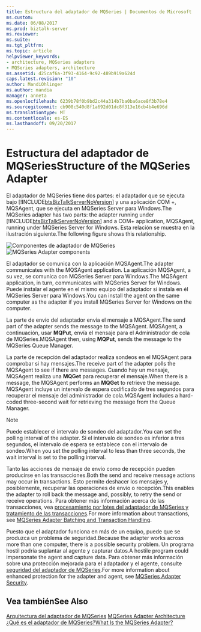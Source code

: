 ```yaml
---
title: Estructura del adaptador de MQSeries | Documentos de Microsoft
ms.custom: 
ms.date: 06/08/2017
ms.prod: biztalk-server
ms.reviewer: 
ms.suite: 
ms.tgt_pltfrm: 
ms.topic: article
helpviewer_keywords:
- architecture, MQSeries adapters
- MQSeries adapters, architecture
ms.assetid: d25caf6a-3f93-4164-9c92-489b919a624d
caps.latest.revision: "10"
author: MandiOhlinger
ms.author: mandia
manager: anneta
ms.openlocfilehash: 6239b78f0b9bd2c44a314b7ba0ba6ace8f3b78e4
ms.sourcegitcommit: cb908c540d8f1a692d01dc8f313e16cb4b4e696d
ms.translationtype: MT
ms.contentlocale: es-ES
ms.lasthandoff: 09/20/2017
---
```

# <a name="structure-of-the-mqseries-adapter"></a><span data-ttu-id="37b80-102">Estructura del adaptador de MQSeries</span><span class="sxs-lookup"><span data-stu-id="37b80-102">Structure of the MQSeries Adapter</span></span>
<span data-ttu-id="37b80-103">El adaptador de MQSeries tiene dos partes: el adaptador que se ejecuta bajo [!INCLUDE[btsBizTalkServerNoVersion](../includes/btsbiztalkservernoversion-md.md)] y una aplicación COM +, MQSAgent, que se ejecuta en MQSeries Server para Windows.</span><span class="sxs-lookup"><span data-stu-id="37b80-103">The MQSeries adapter has two parts: the adapter running under [!INCLUDE[btsBizTalkServerNoVersion](../includes/btsbiztalkservernoversion-md.md)] and a COM+ application, MQSAgent, running under MQSeries Server for Windows.</span></span> <span data-ttu-id="37b80-104">Esta relación se muestra en la ilustración siguiente.</span><span class="sxs-lookup"><span data-stu-id="37b80-104">The following figure shows this relationship.</span></span>  
  
 <span data-ttu-id="37b80-105">![Componentes de adaptador de MQSeries](../core/media/bts-dev-mqoverallstructure.gif "BTS_Dev_MQOverallStructure")</span><span class="sxs-lookup"><span data-stu-id="37b80-105">![MQSeries Adapter components](../core/media/bts-dev-mqoverallstructure.gif "BTS_Dev_MQOverallStructure")</span></span>  
  
 <span data-ttu-id="37b80-106">El adaptador se comunica con la aplicación MQSAgent.</span><span class="sxs-lookup"><span data-stu-id="37b80-106">The adapter communicates with the MQSAgent application.</span></span> <span data-ttu-id="37b80-107">La aplicación MQSAgent, a su vez, se comunica con MQSeries Server para Windows.</span><span class="sxs-lookup"><span data-stu-id="37b80-107">The MQSAgent application, in turn, communicates with MQSeries Server for Windows.</span></span> <span data-ttu-id="37b80-108">Puede instalar el agente en el mismo equipo del adaptador si instala en él MQSeries Server para Windows.</span><span class="sxs-lookup"><span data-stu-id="37b80-108">You can install the agent on the same computer as the adapter if you install MQSeries Server for Windows on the computer.</span></span>  
  
 <span data-ttu-id="37b80-109">La parte de envío del adaptador envía el mensaje a MQSAgent.</span><span class="sxs-lookup"><span data-stu-id="37b80-109">The send part of the adapter sends the message to the MQSAgent.</span></span> <span data-ttu-id="37b80-110">MQSAgent, a continuación, usar **MQPut**, envía el mensaje para el Administrador de cola de MQSeries.</span><span class="sxs-lookup"><span data-stu-id="37b80-110">MQSAgent then, using **MQPut**, sends the message to the MQSeries Queue Manager.</span></span>  
  
 <span data-ttu-id="37b80-111">La parte de recepción del adaptador realiza sondeos en el MQSAgent para comprobar si hay mensajes.</span><span class="sxs-lookup"><span data-stu-id="37b80-111">The receive part of the adapter polls the MQSAgent to see if there are messages.</span></span> <span data-ttu-id="37b80-112">Cuando hay un mensaje, MQSAgent realiza una **MQGet** para recuperar el mensaje.</span><span class="sxs-lookup"><span data-stu-id="37b80-112">When there is a message, the MQSAgent performs an **MQGet** to retrieve the message.</span></span> <span data-ttu-id="37b80-113">MQSAgent incluye un intervalo de espera codificado de tres segundos para recuperar el mensaje del administrador de cola.</span><span class="sxs-lookup"><span data-stu-id="37b80-113">MQSAgent includes a hard-coded three-second wait for retrieving the message from the Queue Manager.</span></span>  
  
> [!NOTE]
>  <span data-ttu-id="37b80-114">Puede establecer el intervalo de sondeo del adaptador.</span><span class="sxs-lookup"><span data-stu-id="37b80-114">You can set the polling interval of the adapter.</span></span> <span data-ttu-id="37b80-115">Si el intervalo de sondeo es inferior a tres segundos, el intervalo de espera se establece con el intervalo de sondeo.</span><span class="sxs-lookup"><span data-stu-id="37b80-115">When you set the polling interval to less than three seconds, the wait interval is set to the polling interval.</span></span>  
  
 <span data-ttu-id="37b80-116">Tanto las acciones de mensaje de envío como de recepción pueden producirse en las transacciones.</span><span class="sxs-lookup"><span data-stu-id="37b80-116">Both the send and receive message actions may occur in transactions.</span></span> <span data-ttu-id="37b80-117">Esto permite deshacer los mensajes y, posiblemente, recuperar las operaciones de envío o recepción.</span><span class="sxs-lookup"><span data-stu-id="37b80-117">This enables the adapter to roll back the message and, possibly, to retry the send or receive operations.</span></span> <span data-ttu-id="37b80-118">Para obtener más información acerca de las transacciones, vea [procesamiento por lotes del adaptador de MQSeries y tratamiento de las transacciones](../core/mqseries-adapter-batching-and-transaction-handling.md).</span><span class="sxs-lookup"><span data-stu-id="37b80-118">For more information about transactions, see [MQSeries Adapter Batching and Transaction Handling](../core/mqseries-adapter-batching-and-transaction-handling.md).</span></span>  
  
 <span data-ttu-id="37b80-119">Puesto que el adaptador funciona en más de un equipo, puede que se produzca un problema de seguridad.</span><span class="sxs-lookup"><span data-stu-id="37b80-119">Because the adapter works across more than one computer, there is a possible security problem.</span></span> <span data-ttu-id="37b80-120">Un programa hostil podría suplantar al agente y capturar datos.</span><span class="sxs-lookup"><span data-stu-id="37b80-120">A hostile program could impersonate the agent and capture data.</span></span> <span data-ttu-id="37b80-121">Para obtener más información sobre una protección mejorada para el adaptador y el agente, consulte [seguridad del adaptador de MQSeries](../core/mqseries-adapter-security.md).</span><span class="sxs-lookup"><span data-stu-id="37b80-121">For more information about enhanced protection for the adapter and agent, see [MQSeries Adapter Security](../core/mqseries-adapter-security.md).</span></span>  
  
## <a name="see-also"></a><span data-ttu-id="37b80-122">Vea también</span><span class="sxs-lookup"><span data-stu-id="37b80-122">See Also</span></span>  
 <span data-ttu-id="37b80-123">[Arquitectura del adaptador de MQSeries](../core/mqseries-adapter-architecture.md) </span><span class="sxs-lookup"><span data-stu-id="37b80-123">[MQSeries Adapter Architecture](../core/mqseries-adapter-architecture.md) </span></span>  
 [<span data-ttu-id="37b80-124">¿Qué es el adaptador de MQSeries?</span><span class="sxs-lookup"><span data-stu-id="37b80-124">What Is the MQSeries Adapter?</span></span>](../core/what-is-the-mqseries-adapter.md)